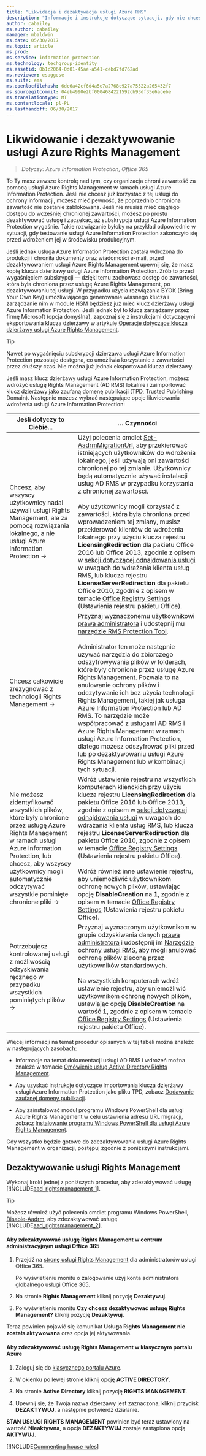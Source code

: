 ```yaml
---
title: "Likwidacja i dezaktywacja usługi Azure RMS"
description: "Informacje i instrukcje dotyczące sytuacji, gdy nie chcesz już używać tego rozwiązania ochrony informacji w ramach usługi Azure Information Protection."
author: cabailey
ms.author: cabailey
manager: mbaldwin
ms.date: 05/30/2017
ms.topic: article
ms.prod: 
ms.service: information-protection
ms.technology: techgroup-identity
ms.assetid: 0b1c2064-0d01-45ae-a541-cebd7fd762ad
ms.reviewer: esaggese
ms.suite: ems
ms.openlocfilehash: 6dc6a42cf6d4a5e7a2768c927a75522a265432f7
ms.sourcegitcommit: 04eb4990e2bf0004684221592cb93df35e6acebe
ms.translationtype: MT
ms.contentlocale: pl-PL
ms.lasthandoff: 06/30/2017
---
```

# <a name="decommissioning-and-deactivating-azure-rights-management"></a>Likwidowanie i dezaktywowanie usługi Azure Rights Management

>*Dotyczy: Azure Information Protection, Office 365*

To Ty masz zawsze kontrolę nad tym, czy organizacja chroni zawartość za pomocą usługi Azure Rights Management w ramach usługi Azure Information Protection. Jeśli nie chcesz już korzystać z tej usługi do ochrony informacji, możesz mieć pewność, że poprzednio chroniona zawartość nie zostanie zablokowana. Jeśli nie musisz mieć ciągłego dostępu do wcześniej chronionej zawartości, możesz po prostu dezaktywować usługę i zaczekać, aż subskrypcja usługi Azure Information Protection wygaśnie. Takie rozwiązanie byłoby na przykład odpowiednie w sytuacji, gdy testowanie usługi Azure Information Protection zakończyło się przed wdrożeniem jej w środowisku produkcyjnym.

Jeśli jednak usługa Azure Information Protection została wdrożona do produkcji i chroniła dokumenty oraz wiadomości e-mail, przed dezaktywowaniem usługi Azure Rights Management upewnij się, że masz kopię klucza dzierżawy usługi Azure Information Protection. Zrób to przed wygaśnięciem subskrypcji — dzięki temu zachowasz dostęp do zawartości, która była chroniona przez usługę Azure Rights Management, po dezaktywowaniu tej usługi. W przypadku użycia rozwiązania BYOK (Bring Your Own Key) umożliwiającego generowanie własnego klucza i zarządzanie nim w module HSM będziesz już mieć klucz dzierżawy usługi Azure Information Protection. Jeśli jednak był to klucz zarządzany przez firmę Microsoft (opcja domyślna), zapoznaj się z instrukcjami dotyczącymi eksportowania klucza dzierżawy w artykule [Operacje dotyczące klucza dzierżawy usługi Azure Rights Management](operations-tenant-key.md).

> [!TIP]
> Nawet po wygaśnięciu subskrypcji dzierżawa usługi Azure Information Protection pozostaje dostępna, co umożliwia korzystanie z zawartości przez dłuższy czas. Nie można już jednak eksportować klucza dzierżawy.

Jeśli masz klucz dzierżawy usługi Azure Information Protection, możesz wdrożyć usługę Rights Management (AD RMS) lokalnie i zaimportować klucz dzierżawy jako zaufaną domenę publikacji (TPD, Trusted Publishing Domain). Następnie możesz wybrać następujące opcje likwidowania wdrożenia usługi Azure Information Protection:

|Jeśli dotyczy to Ciebie...|… Czynności|
|----------------------------|--------------|
|Chcesz, aby wszyscy użytkownicy nadal używali usługi Rights Management, ale za pomocą rozwiązania lokalnego, a nie usługi Azure Information Protection    →|Użyj polecenia cmdlet [Set-AadrmMigrationUrl](/powershell/module/aadrm/Set-AadrmMigrationUrl), aby przekierować istniejących użytkowników do wdrożenia lokalnego, jeśli używają oni zawartości chronionej po tej zmianie. Użytkownicy będą automatycznie używać instalacji usług AD RMS w przypadku korzystania z chronionej zawartości.<br /><br />Aby użytkownicy mogli korzystać z zawartości, która była chroniona przed wprowadzeniem tej zmiany, musisz przekierować klientów do wdrożenia lokalnego przy użyciu klucza rejestru **LicensingRedirection** dla pakietu Office 2016 lub Office 2013, zgodnie z opisem w [sekcji dotyczącej odnajdowania usługi](../rms-client/client-deployment-notes.md) w uwagach do wdrażania klienta usług RMS, lub klucza rejestru **LicenseServerRedirection** dla pakietu Office 2010, zgodnie z opisem w temacie [Office Registry Settings](https://technet.microsoft.com/library/dd772637%28v=ws.10%29.aspx) (Ustawienia rejestru pakietu Office).|
|Chcesz całkowicie zrezygnować z technologii Rights Management    →|Przyznaj wyznaczonemu użytkownikowi [prawa administratora](../deploy-use/configure-super-users.md) i udostępnij mu [narzędzie RMS Protection Tool](http://www.microsoft.com/en-us/download/details.aspx?id=47256).<br /><br />Administrator ten może następnie używać narzędzia do zbiorczego odszyfrowywania plików w folderach, które były chronione przez usługę Azure Rights Management. Pozwala to na anulowanie ochrony plików i odczytywanie ich bez użycia technologii Rights Management, takiej jak usługa Azure Information Protection lub AD RMS. To narzędzie może współpracować z usługami AD RMS i Azure Rights Management w ramach usługi Azure Information Protection, dlatego możesz odszyfrować pliki przed lub po dezaktywowaniu usługi Azure Rights Management lub w kombinacji tych sytuacji.|
|Nie możesz zidentyfikować wszystkich plików, które były chronione przez usługę Azure Rights Management w ramach usługi Azure Information Protection, lub chcesz, aby wszyscy użytkownicy mogli automatycznie odczytywać wszystkie pominięte chronione pliki    →|Wdróż ustawienie rejestru na wszystkich komputerach klienckich przy użyciu klucza rejestru **LicensingRedirection** dla pakietu Office 2016 lub Office 2013, zgodnie z opisem w [sekcji dotyczącej odnajdowania usługi](../rms-client/client-deployment-notes.md) w uwagach do wdrażania klienta usług RMS, lub klucza rejestru **LicenseServerRedirection** dla pakietu Office 2010, zgodnie z opisem w temacie [Office Registry Settings](https://technet.microsoft.com/library/dd772637%28v=ws.10%29.aspx) (Ustawienia rejestru pakietu Office).<br /><br />Wdróż również inne ustawienie rejestru, aby uniemożliwić użytkownikom ochronę nowych plików, ustawiając opcję **DisableCreation** na **1**, zgodnie z opisem w temacie [Office Registry Settings](https://technet.microsoft.com/library/dd772637%28v=ws.10%29.aspx) (Ustawienia rejestru pakietu Office).|
|Potrzebujesz kontrolowanej usługi z możliwością odzyskiwania ręcznego w przypadku wszystkich pominiętych plików    →|Przyznaj wyznaczonym użytkownikom w grupie odzyskiwania danych [prawa administratora](../deploy-use/configure-super-users.md) i udostępnij im [Narzędzie ochrony usługi RMS](http://www.microsoft.com/en-us/download/details.aspx?id=47256), aby mogli anulować ochronę plików zleconą przez użytkowników standardowych.<br /><br />Na wszystkich komputerach wdróż ustawienie rejestru, aby uniemożliwić użytkownikom ochronę nowych plików, ustawiając opcję **DisableCreation** na wartość **1**, zgodnie z opisem w temacie [Office Registry Settings](https://technet.microsoft.com/library/dd772637%28v=ws.10%29.aspx) (Ustawienia rejestru pakietu Office).|
Więcej informacji na temat procedur opisanych w tej tabeli można znaleźć w następujących zasobach:

-   Informacje na temat dokumentacji usługi AD RMS i wdrożeń można znaleźć w temacie [Omówienie usług Active Directory Rights Management](https://technet.microsoft.com/library/hh831364.aspx).

-   Aby uzyskać instrukcje dotyczące importowania klucza dzierżawy usługi Azure Information Protection jako pliku TPD, zobacz [Dodawanie zaufanej domeny publikacji](https://technet.microsoft.com/library/cc771460.aspx).

-   Aby zainstalować moduł programu Windows PowerShell dla usługi Azure Rights Management w celu ustawienia adresu URL migracji, zobacz [Instalowanie programu Windows PowerShell dla usługi Azure Rights Management](install-powershell.md).

Gdy wszystko będzie gotowe do zdezaktywowania usługi Azure Rights Management w organizacji, postępuj zgodnie z poniższymi instrukcjami.

## <a name="deactivating-rights-management"></a>Dezaktywowanie usługi Rights Management
Wykonaj kroki jednej z poniższych procedur, aby zdezaktywować usługę [!INCLUDE[aad_rightsmanagement_1](../includes/aad_rightsmanagement_1_md.md)].

> [!TIP]
> Możesz również użyć polecenia cmdlet programu Windows PowerShell, [Disable-Aadrm](/powershell/module/aadrm/disable-aadrm), aby zdezaktywować usługę [!INCLUDE[aad_rightsmanagement_2](../includes/aad_rightsmanagement_2_md.md)].

#### <a name="to-deactivate-rights-management-from-the-office-365-admin-center"></a>Aby zdezaktywować usługę Rights Management w centrum administracyjnym usługi Office 365

1. Przejdź na [stronę usługi Rights Management](https://account.activedirectory.windowsazure.com/RmsOnline/Manage.aspx) dla administratorów usługi Office 365.
    
    Po wyświetleniu monitu o zalogowanie użyj konta administratora globalnego usługi Office 365.    

2. Na stronie **Rights Management** kliknij pozycję **Dezaktywuj**.

3.  Po wyświetleniu monitu **Czy chcesz dezaktywować usługę Rights Management?** kliknij pozycję **Dezaktywuj**.

Teraz powinien pojawić się komunikat **Usługa Rights Management nie została aktywowana** oraz opcja jej aktywowania.

#### <a name="to-deactivate-rights-management-from-the-azure-classic-portal"></a>Aby zdezaktywować usługę Rights Management w klasycznym portalu Azure

1.  Zaloguj się do [klasycznego portalu Azure](http://go.microsoft.com/fwlink/p/?LinkID=275081).

2.  W okienku po lewej stronie kliknij opcję **ACTIVE DIRECTORY**.

3.  Na stronie **Active Directory** kliknij pozycję **RIGHTS MANAGEMENT**.

4.  Upewnij się, że Twoja nazwa dzierżawy jest zaznaczona, kliknij przycisk **DEZAKTYWUJ**, a następnie potwierdź działanie.

**STAN USŁUGI RIGHTS MANAGEMENT** powinien być teraz ustawiony na wartość **Nieaktywna**, a opcja **DEZAKTYWUJ** zostaje zastąpiona opcją **AKTYWUJ**.

[!INCLUDE[Commenting house rules](../includes/houserules.md)]


